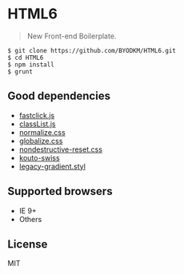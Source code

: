 # HTML6

> New Front-end Boilerplate.

```
$ git clone https://github.com/BYODKM/HTML6.git
$ cd HTML6
$ npm install
$ grunt
```

## Good dependencies

- [fastclick.js](https://github.com/ftlabs/fastclick)
- [classList.js](https://github.com/eligrey/classList.js)
- [normalize.css](https://github.com/necolas/normalize.css)
- [globalize.css](https://github.com/BYODKM/globalize.css)
- [nondestructive-reset.css](https://github.com/BYODKM/nondestructive-reset.css)
- [kouto-swiss](https://github.com/krkn/kouto-swiss)
- [legacy-gradient.styl](https://github.com/BYODKM/legacy-gradient.styl)

## Supported browsers

- IE 9+
- Others

## License

MIT
